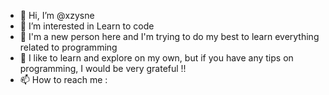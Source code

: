 - 👋 Hi, I’m @xzysne
- 👀 I’m interested in Learn to code
- 🌱 I'm a new person here and I'm trying to do my best to learn everything related to programming
- 💞️ I like to learn and explore on my own, but if you have any tips on programming, I would be very grateful !!
- 📫 How to reach me :

<!---
xzysne/xzysne is a ✨ special ✨ repository because its `README.md` (this file) appears on your GitHub profile.
You can click the Preview link to take a look at your changes.
--->
